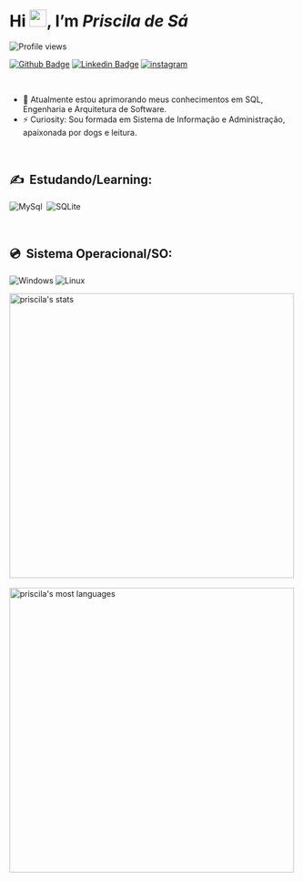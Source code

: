 <h1 align="left">Hi <img src="https://raw.githubusercontent.com/kaueMarques/kaueMarques/master/hi.gif" height="30px">, I’m <i>Priscila de Sá</i> </h1>
<p align="left"> <img src="https://komarev.com/ghpvc/?username=pridesa&color=yellow" alt="Profile views" /> </p>


[![Github Badge](https://img.shields.io/badge/-Github-FFF?style=flat-square&logo=Github&logoColor=black&link=https://github.com/pridesa)](https://github.com/pridesa)
[![Linkedin Badge](https://img.shields.io/badge/-LinkedIn-blue?style=flat-square&logo=Linkedin&logoColor=white&link=https://www.linkedin.com/in/priscila-de-sa/)](https://www.linkedin.com/in/priscila-de-sa/)
[![instagram](https://img.shields.io/badge/-Instagram-white?style=flat-square&logo=Instagram&logoColor=05122A?&link=https://instagram.com/peu.indica)](https://instagram.com/peu.indica)
<!-- [![Yahoo Badge](https://img.shields.io/badge/-Yahoo-c14438?style=flat-square&logo=Yahoo&logoColor=white&link=mailto:priscila.desa@yahoo.com.br)](mailto:priscila.desa@yahoo.com.br)
[![Twitter Badge](https://img.shields.io/badge/-Twitter-blue?style=flat-square&logo=Twitter&logoColor=white&link=https://twitter.com/pridesa)](https://twitter.com/pridesa) -->

<br>  

- 🌱 Atualmente estou aprimorando meus conhecimentos em SQL, Engenharia e Arquitetura de Software.
- ⚡ Curiosity: Sou formada em Sistema de Informação e Administração, apaixonada por dogs e leitura.

<br>  

## ✍ &nbsp;Estudando/Learning:  

<!-- ![C](https://img.shields.io/badge/c-05122A?style=for-the-badge&logo=c&logoColor=white)&nbsp;
![CSS3](https://img.shields.io/badge/-CSS-05122A?style=for-the-badge&logo=CSS3&logoColor=1572B6)&nbsp; 
![Figma](https://img.shields.io/badge/-figma-05122A?style=for-the-badge&logo=figma)&nbsp; 
![Git](https://img.shields.io/badge/-Git-05122A?style=for-the-badge&logo=git)&nbsp;
![GitHub](https://img.shields.io/badge/-GitHub-05122A?style=for-the-badge&logo=github)&nbsp;
![HTML5](https://img.shields.io/badge/-HTML-05122A?style=for-the-badge&logo=HTML5)&nbsp;
![JavaScript](https://img.shields.io/badge/-JavaScript-05122A?style=for-the-badge&logo=javascript)&nbsp;
![Markdown](https://img.shields.io/badge/-Markdown-05122A?style=for-the-badge&logo=markdown)&nbsp;  -->

![MySql](https://img.shields.io/badge/-mysql-05122A?style=for-the-badge&logo=mysql)&nbsp;
![SQLite](https://img.shields.io/badge/-SQLite-05122A?style=for-the-badge&logo=sqlite)&nbsp;
<!-- ![Visual Studio Code](https://img.shields.io/badge/-Visual%20Studio%20Code-05122A?style=for-the-badge&logo=visual-studio-code&logoColor=007ACC)&nbsp; -->
<!-- ![Node.js](https://img.shields.io/badge/-Node.js-05122A?style=for-the-badge&logo=node.js)&nbsp; -->
<!-- ![React](https://img.shields.io/badge/-React-05122A?style=for-the-badge&logo=react)&nbsp; -->
<!-- ![PostgreSQL](https://img.shields.io/badge/-PostgreSQL-05122A?style=flat&logo=postgresql)&nbsp; -->

<!-- ## :book: &nbsp;Conhecimentos/knowledge: -->

<br>

<!-- <a href="https://www.python.org" target="_blank"> 
<img src="https://raw.githubusercontent.com/devicons/devicon/master/icons/python/python-original.svg" alt="python" width="40" height="40"/> 
</a>
<a href="https://developer.mozilla.org/en-US/docs/Web/JavaScript" target="_blank"> <img src="https://raw.githubusercontent.com/devicons/devicon/master/icons/javascript/javascript-original.svg" alt="javascript" width="40" height="40"/> </a>	
<a href="https://www.w3schools.com/css/" target="_blank"> <img src="https://raw.githubusercontent.com/devicons/devicon/master/icons/css3/css3-original-wordmark.svg" alt="css3" width="40" height="40"/> </a>
<a href="https://www.w3.org/html/" target="_blank"> <img src="https://raw.githubusercontent.com/devicons/devicon/master/icons/html5/html5-original-wordmark.svg" alt="html5" width="40" height="40"/> </a> 
<a href="https://www.php.net" target="_blank"> <img src="https://raw.githubusercontent.com/devicons/devicon/master/icons/php/php-original.svg" alt="php" width="40" height="40"/> </a> 
<a href="https://reactjs.org/" target="_blank"> <img src="https://raw.githubusercontent.com/devicons/devicon/master/icons/react/react-original-wordmark.svg" alt="react" width="40" height="40"/> </a>
<a href="https://getbootstrap.com" target="_blank"> <img src="https://raw.githubusercontent.com/devicons/devicon/master/icons/bootstrap/bootstrap-plain-wordmark.svg" alt="bootstrap" width="40" height="40"/> </a> 
<a href="https://www.figma.com/" target="_blank"> <img src="https://www.vectorlogo.zone/logos/figma/figma-icon.svg" alt="figma" width="40" height="40"/> </a>
<a href="https://git-scm.com/" target="_blank"> <img src="https://www.vectorlogo.zone/logos/git-scm/git-scm-icon.svg" alt="git" width="40" height="40"/> </a> 
<a href="https://www.mysql.com/" target="_blank"> <img src="https://raw.githubusercontent.com/devicons/devicon/master/icons/mysql/mysql-original-wordmark.svg" alt="mysql" width="40" height="40"/> </a> 
 -->


## 💿 &nbsp;Sistema Operacional/SO:  
![Windows](https://img.shields.io/badge/-Windows-00ADEF?style=flat-square&logo=windows&logoColor=white)
![Linux](https://img.shields.io/badge/-Linux-16C60C?style=flat-square&logo=linux&logoColor=black)

<p align="left">
<img width="500em" src="https://github-readme-stats.vercel.app/api?username=pridesa&&show_icons=true&theme=radical" alt="priscila's stats"/>  <br><br>
<img width="500em" src="https://github-readme-stats.vercel.app/api/top-langs/?username=pridesa&layout=compact&theme=radical" alt="priscila's most languages"/>  
</p>
